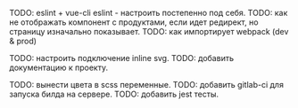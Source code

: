 TODO: eslint + vue-cli eslint - настроить постепенно под себя.
TODO: как не отображать компонент с продуктами, если идет редирект, но страницу изначально показывает.
TODO: как импортирует webpack (dev & prod)

TODO: настроить подключение inline svg.
TODO: добавить документацию к проекту.

TODO: вынести цвета в scss переменные.
TODO: добавить gitlab-ci для запуска билда на сервере.
TODO: добавить jest тесты.
